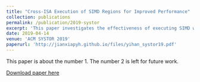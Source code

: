 ```yaml
---
title: "Cross-ISA Execution of SIMD Regions for Improved Performance"
collection: publications
permalink: /publication/2019-systor
excerpt: 'This paper investigates the effectiveness of executing SIMD workloads on multiprocessors with heterogeneous ISA cores'
date: 2019-04-14
venue: 'ACM SYSTOR 2019'
paperurl: 'http://jianxiapyh.github.io/files/yihan_systor19.pdf'
---
```

This paper is about the number 1. The number 2 is left for future work.

[Download paper here](http://jianxiapyh.github.io/files/yihan_systor19.pdf)

